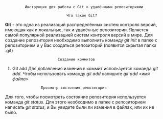             _Инструкция для работы с Git и удалёнными репозиториями_

                                Что такое Git?
**Git** - это одна из реализаций распределённых систем контроля версий, имеющая как и локальные, так и удалённые репозитории. Является самой популярной реализацией систем контроля версий в мире.
Для создание репозитория необходимо выполнить команду *git init*  в папке с репозиторием и у Вас создаться репозиторий (появится скрытая папка .git)

                            Создание коммитов

1. Git add  Для добавления измений в коммит используется команда *git add*. Чтобы использовать команду *git add* напишите *git add <имя файла>*
                   
                    Просмотр состояния репозитория

Для того, чтобы посмотреть состояние репозитория используется команда *git status*. Для этого необходимо в папке с репозиторием написать *git status*, и Вы увидите были ли измения в файлах, или их не было.
